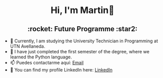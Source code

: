 <div align="center">
  <h1>Hi, I'm Martin👋</h1>
</div>
<div align="center">
  <h2>:rocket: Future Programme :star2:</h2>
</div>

- 🔭 Currently, I am studying the University Technician in Programming at UTN Avellaneda.
- 🤔 I have just completed the first semester of the degree, where we learned the Python language.
- 📫 Puedes contactarme aquí: [Email](mailto:m.ezequiel.luque@gmail.com) 
- 📃 You can find my profile LinkedIn here: [LinkedIn](https://www.linkedin.com/in/martineluque/)

